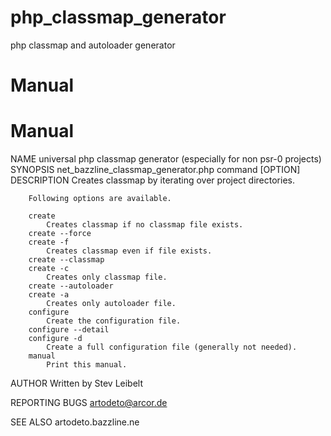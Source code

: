 php_classmap_generator
======================

php classmap and autoloader generator

Manual
======
Manual
==============
NAME
        universal php classmap generator (especially for non psr-0 projects)
SYNOPSIS
        net_bazzline_classmap_generator.php command [OPTION]
DESCRIPTION
        Creates classmap by iterating over project directories.

        Following options are available.

        create
            Creates classmap if no classmap file exists.
        create --force
        create -f
            Creates classmap even if file exists.
        create --classmap
        create -c
            Creates only classmap file.
        create --autoloader
        create -a
            Creates only autoloader file.
        configure
            Create the configuration file.
        configure --detail
        configure -d
            Create a full configuration file (generally not needed).
        manual
            Print this manual.
AUTHOR
        Written by Stev Leibelt

REPORTING BUGS
        artodeto@arcor.de

SEE ALSO
        artodeto.bazzline.ne
